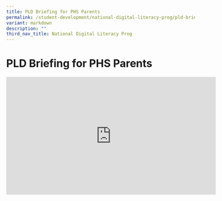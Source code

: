 ```yaml
---
title: PLD Briefing for PHS Parents
permalink: /student-development/national-digital-literacy-prog/pld-briefing-for-phs-parents/
variant: markdown
description: ""
third_nav_title: National Digital Literacy Prog
---
```

<h1><b>PLD Briefing for PHS Parents</b></h1>


<iframe width="560" height="315" src="https://www.youtube.com/embed/dgUGIzlp3gg" title="YouTube video player" frameborder="0" allow="accelerometer; autoplay; clipboard-write; encrypted-media; gyroscope; picture-in-picture" allowfullscreen=""></iframe>